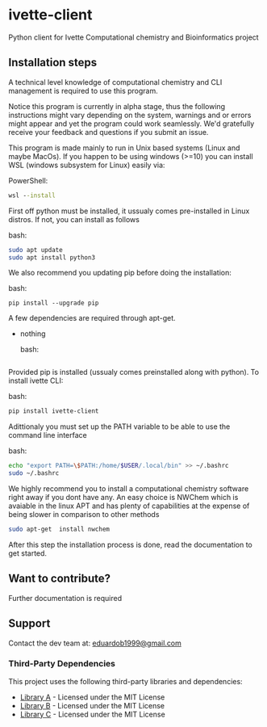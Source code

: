 # ivette-client
Python client for Ivette Computational chemistry and Bioinformatics project

## Installation steps

A technical level knowledge of computational chemistry and CLI management is required
to use this program.

Notice this program is currently in alpha stage, thus the following instructions
might vary depending on the system, warnings and or errors might appear and yet
the program could work seamlessly. We'd gratefully receive your feedback and
questions if you submit an issue.

This program is made mainly to run in Unix based systems (Linux and maybe MacOs).
If you happen to be using windows (>=10) you can install WSL (windows subsystem 
for Linux) easily via:

  PowerShell:
```bat
wsl --install
```

First off python must be installed, it ussualy comes pre-installed in Linux distros. 
If not, you can install as follows

  bash:
```bash
sudo apt update
sudo apt install python3
```

We also recommend you updating pip before doing the installation:

  bash:
```
pip install --upgrade pip
```

A few dependencies are required through apt-get.

- nothing

  bash:
```bash
```

Provided pip is installed (ussualy comes preinstalled along with python).
To install ivette CLI:

  bash:
```bash
pip install ivette-client
```

Adittionaly you must set up the PATH variable to be able to use the command
line interface

  bash:
```bash
echo "export PATH=\$PATH:/home/$USER/.local/bin" >> ~/.bashrc
sudo ~/.bashrc
```

We highly recommend you to install a computational chemistry software
right away if you dont have any. An easy choice is NWChem which
is avaiable in the linux APT and has plenty of capabilities
at the expense of being slower in comparison to other methods

```bash
sudo apt-get  install nwchem
```

After this step the installation process is done, read the documentation to
get started.

## Want to contribute?
Further documentation is required

## Support
Contact the dev team at:
eduardob1999@gmail.com

### Third-Party Dependencies

This project uses the following third-party libraries and dependencies:

- [Library A](https://github.com/authorA/library-a) - Licensed under the MIT License
- [Library B](https://github.com/authorB/library-b) - Licensed under the MIT License
- [Library C](https://github.com/authorC/library-c) - Licensed under the MIT License

